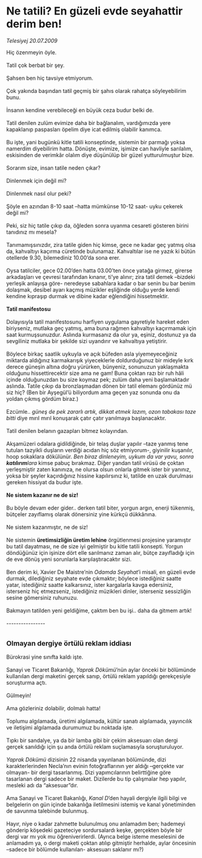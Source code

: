 # Ne tatili? En güzeli evde seyahattir derim ben!

*Telesiyej 20.07.2009*

<div class="taraf_structure_2col_1zq">
<div class="margen_n">



 <p>Hiç özenmeyin öyle. <br/><br/>Tatil çok berbat bir şey. <br/><br/>Şahsen ben hiç tavsiye etmiyorum. <br/><br/>Çok yakında başından tatil geçmiş bir şahıs olarak rahatça söyleyebilirim bunu. <br/><br/>İnsanın kendine verebileceği en büyük ceza budur belki de. <br/><br/>Tatil denilen zulüm evimize daha bir bağlanalım, vardığımızda yere kapaklanıp paspasları öpelim diye icat edilmiş olabilir kanımca. <br/><br/>Bu işte, yani bugünkü kitle tatili konseptinde, sistemin bir parmağı yoksa namerdim diyebilirim hatta. Dönüşte, evimize, işimize can havliyle sarılalım, eskisinden de verimkâr olalım diye düşünülüp bir güzel yutturulmuştur bize. <br/><br/>Sorarım size, insan tatile neden çıkar? <br/><br/>Dinlenmek için değil mi? <br/><br/>Dinlenmek nasıl olur peki? <br/><br/>Şöyle en azından 8-10 saat –hatta mümkünse 10-12 saat- uyku çekerek değil mi? <br/><br/>Peki, siz hiç tatile çıkıp da, öğleden sonra uyanma cesareti gösteren birini tanıdınız mı mesela? <br/><br/>Tanımamışsınızdır, zira tatile giden hiç kimse, gece ne kadar geç yatmış olsa da, kahvaltıyı kaçırma cüretinde bulunamaz. Kahvaltılar ise ne yazık ki bütün otellerde 9.30, bilemediniz 10.00’da sona erer. <br/><br/>Oysa tatilciler, gece 02.00’den hatta 03.00’ten önce yatağa girmez, girerse arkadaşları ve çevresi tarafından kınanır, ti’ye alınır; zira tatil demek –bizdeki yerleşik anlayışa göre- neredeyse sabahlara kadar o bar senin bu bar benim dolaşmak, desibel ayarı kaçmış müzikler eşliğinde olduğu yerde kendi kendine kıpraşıp durmak ve dibine kadar eğlendiğini hissetmektir.<b> <br/><br/>Tatil manifestosu </b><br/><br/>Dolayısıyla tatil manifestosunu harfiyen uygulama gayretiyle hareket eden biriyseniz, mutlaka geç yatmış, ama buna rağmen kahvaltıyı kaçırmamak için saat kurmuşsunuzdur. Aslında kurmasanız da olur ya, eşiniz, dostunuz ya da sevgiliniz mutlaka bir şekilde sizi uyandırır ve kahvaltıya yetiştirir. <br/><br/>Böylece birkaç saatlik uykuyla ve açık büfeden asla yiyemeyeceğiniz miktarda aldığınız karmakarışık yiyeceklerle doldurduğunuz bir mideyle kırk derece güneşin altına doğru yürürken, bünyeniz, sonunuzun yaklaşmakta olduğunu hissettirecektir size ama ne gam! Buna çoktan razı bir ruh hâli içinde olduğunuzdan bu size koymaz pek; zulüm daha yeni başlamaktadır aslında. Tatile çıkıp da bronzlaşmadan dönen bir tatil elemanı gördünüz mü siz hiç? (Ben bir Ayşegül’ü biliyordum ama geçen yaz sonunda onu da yoldan çıkmış gördüm biraz.) <br/><br/>Ezcümle.. <i>güneş de pek zararlı artık, dikkat etmek lazım, ozon tabakası taze bitti</i> diye mırıl mırıl konuşarak çatır çatır yanılmaya başlanacaktır. <br/><br/>Tatil denilen belanın gazapları bitmez kolayından. <br/><br/>Akşamüzeri odalara gidildiğinde, bir telaş duşlar yapılır –taze yanmış tene tutulan tazyikli duşların verdiği acıdan hiç söz etmiyorum-, giyinilir kuşanılır, hoop sokaklara dökülünür. <i>Ben biraz dinleneyim, uykum da var yavu, sonra <b>katılırım</b>lara </i>kimse pabuç bırakmaz. Diğer yandan tatil virüsü de çoktan yerleşmiştir zaten kanınıza, ne olursa olsun onlarla gitmek ister bir yanınız, yoksa bir şeyler kaçırdığınız hissine kapılırsınız ki, tatilde en uzak durulması gereken hissiyat da budur işte. <b><br/><br/>Ne sistem kazanır ne de siz!</b> <br/><br/>Bu böyle devam eder gider.. derken tatil biter, yorgun argın, enerji tükenmiş, bütçeler zayıflamış olarak dönersiniz yine kürkçü dükkânına. <br/><br/>Ne sistem kazanmıştır, ne de siz! <br/><br/>Ne sistemin <b>üretimsizliğin üretim lehine</b> örgütlenmesi projesine yaramıştır bu tatil dayatması, ne de size iyi gelmiştir bu kitle tatili konsepti. Yorgun döndüğünüz için işinize dört elle sarılmanız zaman alır, bütçe zayıfladığı için de eve dönüş yeni sorunlarla karşılaştıracaktır sizi. <br/><br/>Ben derim ki, Xavier De Maistre’nin<i> Odamda Seyahat</i>’i misali, en güzeli evde durmak, dilediğiniz seyahate evde çıkmaktır; böylece istediğiniz saatte yatar, istediğiniz saatte kalkarsınız, ister kargalarla kavga edersiniz, isterseniz hiç etmezseniz, istediğiniz müzikleri dinler, isterseniz sessizliğin sesine gömersiniz ruhunuzu. <br/><br/>Bakmayın tatilden yeni geldiğime, çaktım ben bu işi.. daha da gitmem artık! <br/><br/>---------------- <br/><br/><br/><font size="4"><strong>Olmayan dergiye örtülü reklam iddiası</strong></font> <br/><br/>Bürokrasi yine sınıfta kaldı işte. <br/><br/>Sanayi ve Ticaret Bakanlığı, <i>Yaprak Dökümü</i>’nün aylar önceki bir bölümünde kullanılan dergi maketini gerçek sanıp, örtülü reklam yapıldığı gerekçesiyle soruşturma açtı. <br/><br/>Gülmeyin! <br/><br/>Ama gözleriniz dolabilir, dolmalı hatta! <br/><br/>Toplumu algılamada, üretimi algılamada, kültür sanatı algılamada, yayıncılık ve iletişimi algılamada durumumuz bu noktada işte. <br/><br/>Tıpkı bir sandalye, ya da bir lamba gibi bir çekim aksesuarı olan dergi gerçek sanıldığı için şu anda örtülü reklam suçlamasıyla soruşturuluyor.<i> <br/><br/>Yaprak Dökümü</i> dizisinin 22 nisanda yayınlanan bölümünde, dizi karakterlerinden Necla’nın evinin fotoğraflarının yer aldığı –gerçekte var olmayan- bir dergi tasarlanmış. Dizi yapımcılarının belirttiğine göre tasarlanan dergi sadece bir maket. Dizilerde bu tip çalışmalar hep yapılır, mesleki adı da “aksesuar”dır. <br/><br/>Ama Sanayi ve Ticaret Bakanlığı, <i>Kanal D</i>’den hayali dergiyle ilgili bilgi ve belgelerin on gün içinde bakanlığa iletilmesini istemiş ve kanal yönetiminden de savunma talebinde bulunmuş. <br/><br/>Hayır, niye o kadar zahmette bulunulmuş onu anlamadım ben; hademeyi gönderip köşedeki gazeteciye sordursalardı keşke, gerçekten böyle bir dergi var mı yok mu öğreniverirlerdi. (Ayrıca belge isteme meselesini de anlamadım ya, o dergi maketi çoktan atılıp gitmiştir herhalde, aylar öncesinin –sadece bir bölümde kullanılan- aksesuarı saklanır mı?)</p>
<br/>
<br/>
<br/>



<br/>


<div id="taraf_not">
</div>

</div>


</div>
